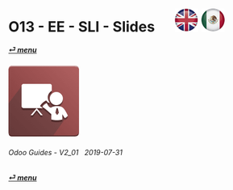 # O13 - EE - SLI - Slides &nbsp;&nbsp;&nbsp;&nbsp; [![en-uk](/doc/img/en-uk_flag_button_small.png)](/en-uk/o13/ee/sli/en-uk-o13-ee-sli-slides-guides.md) [ ![es-mx](/doc/img/es-mx_flag_button_small.png)](/es-mx/o13/ee/sli/es-mx-o13-ee-sli-slides-guides.md)
#### [_&#x23CE; menu_](/es-mx/o13/ee/es-mx-o13-ee-guides-menu.md)  
### ![sli](/doc/img/website_slides.png)
	
###### Odoo Guides - V2_01 &nbsp; 2019-07-31  
**[_&#x23CE; menu_](/es-mx/o13/ee/es-mx-o13-ee-guides-menu.md)**  
